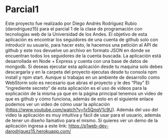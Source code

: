 # Parcial1

Este proyecto fue realizado por Diego Andrés Rodríguez Rubio (darodriguez15) para el parcial 1 de la clase de programación con tecnologías web de la Universidad de los Andes.
El objetivo de esta aplicación es encontrar los seguidores de una cuenta de github solo con introducir su usuario, para hacer esto, le hacemos una petición al API de github y este nos devuelve un archivo en formato JSON en donde se encuentran todos los seguidores de la cuenta buscada.
La aplicación está desarrollada en Node + Express y cuenta con una base de datos de mongodb.
Si deseas ejecutar  esta aplicación desde tu maquina solo debes descargarla y en la carpeta del proyecto ejecutas desde tu consola npm install y npm start. Aunque si trabajas en un ambiente de desarrollo como WebStorm solo es necesario que abras el proyecto y le des “Play”
El “ingrediente secreto” de esta aplicación es el uso de videos para la explicación de la misma ya que en la página principal tenemos un video de que es github y cómo funciona, además de esto en el siguiente enlace podemos ver un video de cómo usar la aplicación (https://www.youtube.com/watch?v=fx5QnqV1c9U). Además del uso del video la aplicación es muy intuitiva y fácil de usar para el usuario, además de tener un diseño llamativo para el mismo.
Si quieres ver un demo de la aplicación ingresa a este link: https://p1web-dev-darodriguez15.herokuapp.com/

